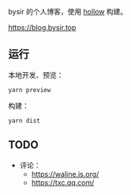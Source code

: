 bysir 的个人博客，使用 [hollow](https://github.com/zbysir/hollow) 构建。

https://blog.bysir.top

## 运行

本地开发、预览：
```shell
yarn preview
```

构建：
```shell
yarn dist
```

## TODO
- 评论：
  - https://waline.js.org/
  - https://txc.qq.com/
